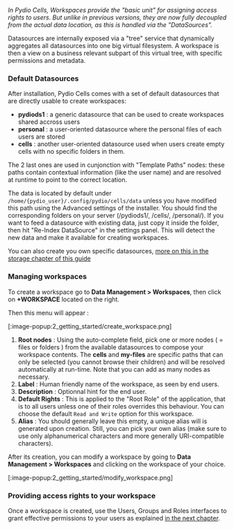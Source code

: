 _In Pydio Cells, Workspaces provide the "basic unit" for assigning access rights to users. But unlike in previous versions, they are now fully decoupled from the actual data location, as this is handled via the "DataSources"._

Datasources are internally exposed via a "tree" service that dynamically aggregates all datasources into one big virtual filesystem.
A workspace is then a view on a business relevant subpart of this virtual tree, with specific permissions and metadata. 

### Default Datasources

After installation, Pydio Cells comes with a set of default datasources that are directly usable to create workspaces:

* **pydiods1** : a generic datasource that can be used to create workspaces shared accross users
* **personal** : a user-oriented datasource where the personal files of each users are stored
* **cells** : another user-oriented datasource used when users create empty cells with no specific folders in them.

The 2 last ones are used in cunjonction with "Template Paths" nodes: these paths contain contextual information (like the user name) and are resolved at runtime to point to the correct location.

The data is located by default under `/home/{pydio_user}/.config/pydio/cells/data` unless you have modified this path using the Advanced settings of the installer. You should find the corresponding folders on your server (/pydiods1/, /cells/, /personal/). If you want to feed a datasource with existing data, just copy it inside the folder, then hit "Re-Index DataSource" in the settings panel. This will detect the new data and make it available for creating workspaces.

You can also create you own specific datasources, [more on this in the storage chapter of this guide](/en/docs/cells/v1/managing-datasources)

### Managing workspaces

To create a workspace go to **Data Management > Workspaces**, then click on **+WORKSPACE** located on the right.

Then this menu will appear :

[:image-popup:2_getting_started/create_workspace.png]

1. **Root nodes** : Using the auto-complete field, pick one or more nodes ( = files or folders ) from the available datasources to compose your workspace contents. The **cells** and **my-files** are specific paths that can only be selected (you cannot browse their children) and will be resolved automatically at run-time. Note that you can add as many nodes as necessary.
1. **Label** : Human friendly name of the workspace, as seen by end users.
1. **Description** : Optionnal hint for the end user.
1. **Default Rights** : This is applied to the "Root Role" of the application, that is to all users unless one of their roles overrides this behaviour. You can choose the default `Read and Write` option for this workspace.
1. **Alias** : You should generally leave this empty, a unique alias will is generated upon creation. Still, you can pick your own alias (make sure to use only alphanumerical characters and more generally URI-compatible characters).

After its creation, you can modify a workspace by going to **Data Management > Workspaces** and clicking on the workspace of your choice.

[:image-popup:2_getting_started/modify_workspace.png]

### Providing access rights to your workspace

Once a workspace is created, use the Users, Groups and Roles interfaces to grant effective permissions to your users as explained [in the next chapter](/en/docs/cells/v1/users-roles-and-groups).